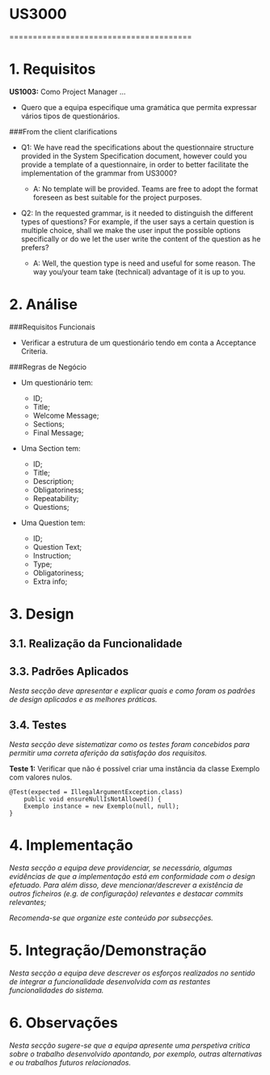 # US3000
=======================================


# 1. Requisitos

**US1003:** Como Project Manager ...

- Quero que a equipa especifique uma gramática que permita expressar vários tipos de questionários.

###From the client clarifications
* Q1: We have read the specifications about the questionnaire structure provided in the System Specification document, however could you provide a template of a questionnaire, in order to better facilitate the implementation of the grammar from US3000?
	* A: No template will be provided. Teams are free to adopt the format foreseen as best suitable for the project purposes.

* Q2: In the requested grammar, is it needed to distinguish the different types of questions? For example, if the user says a certain question is multiple choice, shall we make the user input the possible options specifically or do we let the user write the content of the question as he prefers?
	* A: Well, the question type is need and useful for some reason. The way you/your team take (technical) advantage of it is up to you. 

# 2. Análise

###Requisitos Funcionais
- Verificar a estrutura de um questionário tendo em conta a Acceptance Criteria.

###Regras de Negócio
- Um questionário tem:
	- ID;
	- Title;
	- Welcome Message;
	- Sections;
	- Final Message;

- Uma Section tem:
	- ID;
	- Title;
	- Description;
	- Obligatoriness;
	- Repeatability;
	- Questions;

- Uma Question tem:
	- ID;
	- Question Text;
	- Instruction;
	- Type;
	- Obligatoriness;
	- Extra info;

# 3. Design

## 3.1. Realização da Funcionalidade




## 3.3. Padrões Aplicados

*Nesta secção deve apresentar e explicar quais e como foram os padrões de design aplicados e as melhores práticas.*

## 3.4. Testes 
*Nesta secção deve sistematizar como os testes foram concebidos para permitir uma correta aferição da satisfação dos requisitos.*

**Teste 1:** Verificar que não é possível criar uma instância da classe Exemplo com valores nulos.

	@Test(expected = IllegalArgumentException.class)
		public void ensureNullIsNotAllowed() {
		Exemplo instance = new Exemplo(null, null);
	}

# 4. Implementação

*Nesta secção a equipa deve providenciar, se necessário, algumas evidências de que a implementação está em conformidade com o design efetuado. Para além disso, deve mencionar/descrever a existência de outros ficheiros (e.g. de configuração) relevantes e destacar commits relevantes;*

*Recomenda-se que organize este conteúdo por subsecções.*

# 5. Integração/Demonstração

*Nesta secção a equipa deve descrever os esforços realizados no sentido de integrar a funcionalidade desenvolvida com as restantes funcionalidades do sistema.*

# 6. Observações

*Nesta secção sugere-se que a equipa apresente uma perspetiva critica sobre o trabalho desenvolvido apontando, por exemplo, outras alternativas e ou trabalhos futuros relacionados.*



